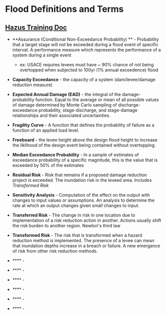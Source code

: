 

# Flood Definitions and Terms

## [Hazus Training Doc](http://www.hec.usace.army.mil/publications/TrainingDocuments/TD-40.pdf)

* **Assurance (Conditional Non-Exceedance Probability) ** - Probability that a target stage will not be exceeded during a flood event of specific interval. A performance measure which represents the performance of a system during a single event
  * ex: USACE requires levees must have ~ 90% chance of not being overtopped when subjected to 100yr (1% annual exceedence) flood

* **Capacity Exceedance** - the capacity of a system (dam/levee/damage reduction measure)
* **Expected Annual Damage (EAD)** - the integral of the damage-probability function. Equal to the average or mean of all possible values of damage determined by Monte Carlo sampling of discharge-exceedance probability, stage-discharge, and stage-damage relationships and their associated uncertainties.
* **Fragility Curve** - A function that defines the probability of failure as a function of an applied load level.
* **Freeboard** - the levee height above the design flood height to increase the liklihood of the design event being contained without overtopping.
* **Median Exceedance Probability** - In a sample of estimates of exceedance probability of a specific magnitude, this is the value that is exceeded by 50% of the estimates
* **Residual Risk** - Risk that remains if a proposed damage reduction project is exceeded. The inundation risk in the leveed area. Includes *Transformed Risk*
* **Sensitivity Analysis** - Computation of the effect on the output with changes to input values or assumptions. An analysis to determine the rate at which an output changes given small changes to input.
* **Transferred Risk** - The change in risk in one location due to implementation of a risk reduction action in another. Actions usually shift the risk burden to another region. Newton's third law
* **Transformed Risk** - The risk that is transformed when a hazard reduction method is implemented. The presence of a levee can mean that inundation depths increase in a breach or failure. A new emergance of risk from other risk reduction methods.
* **** -
* **** -
* **** -
* **** -
* **** -
* **** -
